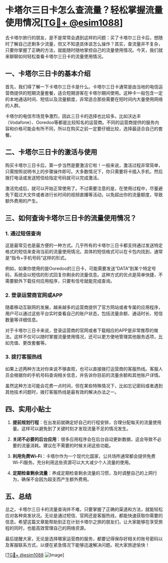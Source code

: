 # 卡塔尔三日卡怎么查流量？轻松掌握流量使用情况[[TG💪+ @esim1088](https://t.me/s/esim1088)]

去卡塔尔旅行的朋友，是不是常常会遇到这样的问题：买了卡塔尔三日卡后，想随时了解自己还剩多少流量，但又不知道具体该怎么操作？其实，查流量并不复杂，只要你掌握了正确的方法，就能随时随地掌控自己的流量使用情况。今天，我们就来聊聊如何轻松查看卡塔尔三日卡的流量使用情况。

## 一、卡塔尔三日卡的基本介绍

首先，我们得了解一下卡塔尔三日卡是什么。卡塔尔三日卡通常是由当地的电信运营商提供的短期流量套餐，适合短期游客在卡塔尔期间使用。这种卡一般包含一定的本地通话时间、短信以及流量额度，非常适合那些需要在短时间内大量使用网络的人群。

卡塔尔的电信市场竞争激烈，因此三日卡的选择也比较多。比如沃达丰（Vodafone）、Ooredoo等都是比较知名的运营商。不同的运营商提供的服务内容和价格可能会有所不同，所以在购买之前一定要仔细比较，选择最适合自己的套餐。

## 二、卡塔尔三日卡的激活与使用

购买卡塔尔三日卡后，第一步当然是要激活它啦！一般来说，激活过程非常简单，只需按照说明书上的步骤操作即可。大多数情况下，你只需要将卡插入手机，然后拨打电话或发送短信给指定号码就可以完成激活。

激活完成后，就可以开始正常使用了。不过需要注意的是，在使用过程中，尽量避免下载过大文件或者进行长时间的视频直播等活动，以免超出你的流量额度，导致额外费用的产生。

## 三、如何查询卡塔尔三日卡的流量使用情况？

### 1. 通过短信查询

这是最常见也是最方便的一种方式。几乎所有的卡塔尔三日卡都支持通过发送特定格式的短信来查询当前的流量使用情况。具体的短信格式可以在卡包内找到，通常是“指令+手机号码”这样的形式。

例如，如果你使用的是Ooredoo的三日卡，可能需要发送“DATA”到某个特定号码，系统会以短信的形式回复你剩余的流量信息。这种方式的优点是简单快捷，不需要额外下载任何应用程序，只要有信号就能完成查询。

### 2. 登录运营商官网或APP

随着移动互联网的发展，越来越多的运营商提供了官方网站或者专属的应用程序，用户可以通过这些平台实时查看自己的账户状态，包括流量余额、通话时长、短信数量等详细信息。

对于卡塔尔三日卡来说，登录运营商的官网或者下载相应的APP是非常推荐的做法。这样不仅可以随时掌握流量使用情况，还可以更方便地管理其他服务选项，比如充值、更改套餐等。

### 3. 拨打客服热线

如果上述两种方法对你来说不够直观，也可以直接拨打运营商的客服热线。客服人员会根据你的手机号码查询相关信息，并告诉你目前的流量余额和其他账户详情。

虽然这种方法可能会花费一点时间，但在某些特殊情况下，比如忘记密码或者遇到其他技术问题时，拨打客服热线是最有效的解决办法之一。

## 四、实用小贴士

1. **提前规划行程**：在出发前就确定好自己的行程安排，合理分配每天的流量使用量。这样可以避免到了关键时刻才发现流量不足的情况发生。
   
2. **关闭不必要的后台应用**：很多应用程序会在后台自动更新数据，这会导致不必要的流量消耗。建议在不需要的时候关闭这些功能。

3. **利用免费Wi-Fi**：卡塔尔作为一个现代化国家，公共场所通常都会提供免费Wi-Fi服务。充分利用这些资源可以大大减少个人流量的使用。

4. **定期检查剩余流量**：养成定期检查剩余流量的习惯，及时调整自己的上网行为，确保不会因为超支而产生额外费用。

## 五、总结

总之，卡塔尔三日卡的流量查询并不难，只要掌握了正确的渠道和方法，就能轻松应对各种突发状况。无论是通过短信、官网还是客服热线，都能快速获取你需要的信息。希望这篇文章能帮助到正在计划卡塔尔之旅的朋友们，让大家能够在享受旅程的同时，也能高效管理自己的网络资源。

最后提醒大家，无论是选择哪家运营商的服务，都要记得保存好相关的账号密码以及客服联系方式，以便在紧急情况下能够迅速解决问题。祝大家旅途愉快！

[[TG💪+ @esim1088](https://t.me/s/esim1088) ![Image](https://i.postimg.cc/4NQfJmqS/Snipaste-2025-05-13-00-14-12.png)]